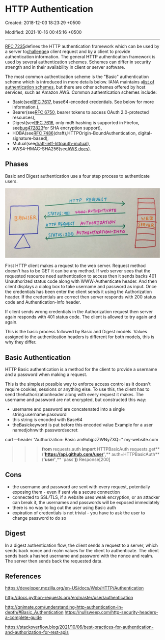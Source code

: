 # HTTP Authentication

Created: 2018-12-03 18:23:29 +0500

Modified: 2021-10-16 00:45:16 +0500

---

[RFC 7235](https://tools.ietf.org/html/rfc7235)defines the HTTP authentication framework which can be used by a server to[challenge](https://developer.mozilla.org/en-US/docs/Glossary/challenge)a client request and by a client to provide authentication information.
The general HTTP authentication framework is used by several authentication schemes. Schemes can differ in security strength and in their availability in client or server software.

The most common authentication scheme is the "Basic" authentication scheme which is introduced in more details below. IANA maintains a[list of authentication schemes](https://www.iana.org/assignments/http-authschemes/http-authschemes.xhtml), but there are other schemes offered by host services, such as Amazon AWS. Common authentication schemes include:

- Basic(see[RFC 7617](https://tools.ietf.org/html/rfc7617), base64-encoded credentials. See below for more information.),
- Bearer(see[RFC 6750](https://tools.ietf.org/html/rfc6750), bearer tokens to access OAuth 2.0-protected resources),
- Digest(see[RFC 7616](https://tools.ietf.org/html/rfc7616), only md5 hashing is supported in Firefox, see[bug472823](https://bugzilla.mozilla.org/show_bug.cgi?id=472823)for SHA encryption support),
- HOBA(see[RFC 7486](https://tools.ietf.org/html/rfc7486)(draft),HTTPOrigin-BoundAuthentication, digital-signature-based),
- Mutual(see[draft-ietf-httpauth-mutual](https://tools.ietf.org/html/draft-ietf-httpauth-mutual-11)),
- AWS4-HMAC-SHA256(see[AWS docs](http://docs.aws.amazon.com/AmazonS3/latest/API/sigv4-auth-using-authorization-header.html)).

## Phases

Basic and Digest authentication use a four step process to authenticate users.

![image](media/Authentication_HTTP-Authentication-image1.jpg)

First HTTP client makes a request to the web server. Request method doesn't has to be GET it can be any method. If web server sees that the requested resource need authentication to access then it sends backs 401 Unauthorized status code along with WWW-Authenticate header. And then client displays a dialog box to take username and password as input. Once the credentials has been enter the client sends it using the Authorization header. If the credentials are correct then server responds with 200 status code and Authentication-Info header.

If client sends wrong credentials in the Authorization request then server again responds with 401 status code. The client is allowed to try again and again.

This is the basic process followed by Basic and Digest models. Values assigned to the authentication headers is different for both models, this is why they differ.

## Basic Authentication

HTTP Basic authentication is a method for the client to provide a username and a password when making a request.

This is the simplest possible way to enforce access control as it doesn't require cookies, sessions or anything else. To use this, the client has to send theAuthorizationheader along with every request it makes. The username and password are not encrypted, but constructed this way:

- username and password are concatenated into a single string:username:password
- this string is encoded with Base64
- theBasickeyword is put before this encoded value
Example for a user namedjohnwith passwordsecret:

curl --header "Authorization: Basic am9objpzZWNyZXQ=" my-website.com

>>> **from** requests.auth **import** HTTPBasicAuth
>>> requests.get**(**'https://api.github.com/user'**,** auth=HTTPBasicAuth**(**'user'**,** 'pass'**))**
Response[200]

## Cons

- the username and password are sent with every request, potentially exposing them - even if sent via a secure connection
- connected to SSL/TLS, if a website uses weak encryption, or an attacker can break it, the usernames and passwords will be exposed immediately
- there is no way to log out the user using Basic auth
- expiration of credentials is not trivial - you have to ask the user to change password to do so

## Digest

In a digest authentication flow, the client sends a request to a server, which sends back nonce and realm values for the client to authenticate. The client sends back a hashed username and password with the nonce and realm. The server then sends back the requested data.

## References

<https://developer.mozilla.org/en-US/docs/Web/HTTP/Authentication>

<http://docs.python-requests.org/en/master/user/authentication>

<http://qnimate.com/understanding-http-authentication-in-depth/#Basic_Authentication>
<https://nullsweep.com/http-security-headers-a-complete-guide>

<https://stackoverflow.blog/2021/10/06/best-practices-for-authentication-and-authorization-for-rest-apis>
